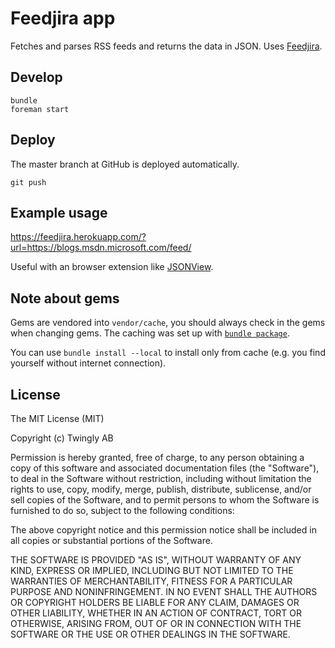 # Feedjira app

Fetches and parses RSS feeds and returns the data in JSON. Uses [Feedjira](http://feedjira.com/).

## Develop

    bundle
    foreman start

## Deploy

The master branch at GitHub is deployed automatically.

    git push

## Example usage

https://feedjira.herokuapp.com/?url=https://blogs.msdn.microsoft.com/feed/

Useful with an browser extension like [JSONView](https://chrome.google.com/webstore/detail/jsonview/chklaanhfefbnpoihckbnefhakgolnmc).

## Note about gems

Gems are vendored into `vendor/cache`, you should always check in the gems when changing gems. The caching was set up with [`bundle package`](https://bundler.io/man/bundle-package.1.html).

You can use `bundle install --local` to install only from cache (e.g. you find yourself without internet connection).

## License

The MIT License (MIT)

Copyright (c) Twingly AB

Permission is hereby granted, free of charge, to any person obtaining a copy of this software and associated documentation files (the "Software"), to deal in the Software without restriction, including without limitation the rights to use, copy, modify, merge, publish, distribute, sublicense, and/or sell copies of the Software, and to permit persons to whom the Software is furnished to do so, subject to the following conditions:

The above copyright notice and this permission notice shall be included in all copies or substantial portions of the Software.

THE SOFTWARE IS PROVIDED "AS IS", WITHOUT WARRANTY OF ANY KIND, EXPRESS OR IMPLIED, INCLUDING BUT NOT LIMITED TO THE WARRANTIES OF MERCHANTABILITY, FITNESS FOR A PARTICULAR PURPOSE AND NONINFRINGEMENT. IN NO EVENT SHALL THE AUTHORS OR COPYRIGHT HOLDERS BE LIABLE FOR ANY CLAIM, DAMAGES OR OTHER LIABILITY, WHETHER IN AN ACTION OF CONTRACT, TORT OR OTHERWISE, ARISING FROM, OUT OF OR IN CONNECTION WITH THE SOFTWARE OR THE USE OR OTHER DEALINGS IN THE SOFTWARE.

